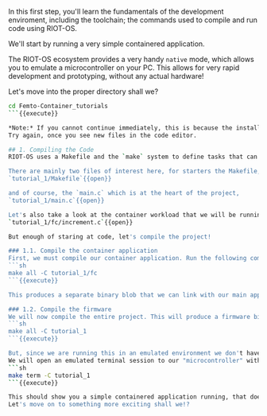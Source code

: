 In this first step, you'll learn the fundamentals of the development enviroment, including the toolchain; the commands used to compile and run code using RIOT-OS.

We'll start by running a very simple containered application.

The RIOT-OS ecosystem provides a very handy `native` mode, which allows you to emulate a microcontroller on your PC. This allows for very rapid development and prototyping, without any actual hardware! 

Let's move into the proper directory shall we?
```sh
cd Femto-Container_tutorials
```{{execute}}

*Note:* If you cannot continue immediately, this is because the installation of the dependencies has not yet finished.
Try again, once you see new files in the code editor.

## 1. Compiling the Code
RIOT-OS uses a Makefile and the `make` system to define tasks that can be run, and much more. Let's dive into what makes up the basic structure of a RIOT-OS project.

There are mainly two files of interest here, for starters the Makefile,
`tutorial_1/Makefile`{{open}}

and of course, the `main.c` which is at the heart of the project,
`tutorial_1/main.c`{{open}}

Let's also take a look at the container workload that we will be running. This is defined in a subdirectory of our application.
`tutorial_1/fc/increment.c`{{open}}

But enough of staring at code, let's compile the project! 

### 1.1. Compile the container application
First, we must compile our container application. Run the following command to compile the container:
```sh
make all -C tutorial_1/fc
```{{execute}}

This produces a separate binary blob that we can link with our main application/firmware.

### 1.2. Compile the firmware
We will now compile the entire project. This will produce a firmware binary that is possible to flash to a microcontroller.
```sh
make all -C tutorial_1
```{{execute}}

But, since we are running this in an emulated environment we don't have to flash the actual firmware. Instead, we can jump directly to "running" the code.
We will open an emulated terminal session to our "microcontroller" with the `make term` command.
```sh
make term -C tutorial_1
```{{execute}}

This should show you a simple containered application running, that does nothing more exciting than take an input and increment it.
Let's move on to something more exciting shall we!?
